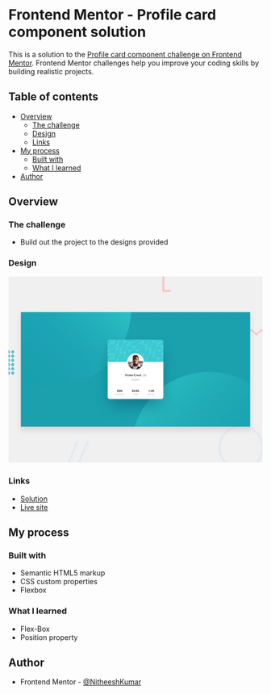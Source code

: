 # Frontend Mentor - Profile card component solution

This is a solution to the [Profile card component challenge on Frontend Mentor](https://www.frontendmentor.io/challenges/profile-card-component-cfArpWshJ). Frontend Mentor challenges help you improve your coding skills by building realistic projects. 

## Table of contents

- [Overview](#overview)
  - [The challenge](#the-challenge)
  - [Design](#design)
  - [Links](#links)
- [My process](#my-process)
  - [Built with](#built-with)
  - [What I learned](#what-i-learned)
- [Author](#author)


## Overview

### The challenge

- Build out the project to the designs provided

### Design

![](design/desktop-preview.jpg)

### Links

- [Solution](https://your-solution-url.com)
- [Live site](https://nitheeshkumar-c.github.io/profile-card-component/)

## My process

### Built with

- Semantic HTML5 markup
- CSS custom properties
- Flexbox

### What I learned

 - Flex-Box
 - Position property

## Author

- Frontend Mentor - [@NitheeshKumar](https://www.frontendmentor.io/profile/NitheeshKumar-C)
